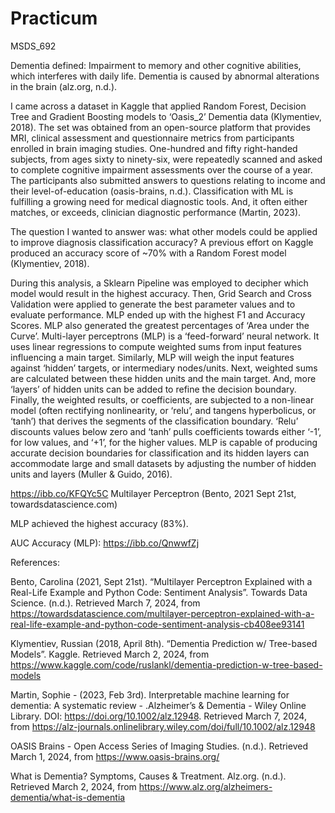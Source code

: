 # Practicum
MSDS_692

Dementia defined: Impairment to memory and other cognitive abilities, which interferes with daily life. Dementia is caused by abnormal alterations in the brain (alz.org, n.d.).

I came across a dataset in Kaggle that applied Random Forest, Decision Tree and Gradient Boosting models to ‘Oasis_2’ Dementia data (Klymentiev, 2018). The set was obtained from an open-source platform that provides MRI, clinical assessment and questionnaire metrics from participants enrolled in brain imaging studies. One-hundred and fifty right-handed subjects, from ages sixty to ninety-six, were repeatedly scanned and asked to complete cognitive impairment assessments over the course of a year. The participants also submitted answers to questions relating to income and their level-of-education (oasis-brains, n.d.).  Classification with ML is fulfilling a growing need for medical diagnostic tools. And, it often either matches, or exceeds, clinician diagnostic performance (Martin, 2023).

The question I wanted to answer was: what other models could be applied to improve diagnosis classification accuracy? A previous effort on Kaggle produced an accuracy score of ~70% with a Random Forest model (Klymentiev, 2018). 

During this analysis, a Sklearn Pipeline was employed to decipher which model would result in the highest accuracy. Then, Grid Search and Cross Validation were applied to generate the best parameter values and to evaluate performance.  MLP ended up with the highest F1 and Accuracy Scores. MLP also generated the greatest percentages of ‘Area under the Curve’.
Multi-layer perceptrons (MLP) is a ‘feed-forward’ neural network. It uses linear regressions to compute weighted sums from input features influencing a main target. Similarly, MLP will weigh the input features against ‘hidden’ targets, or intermediary nodes/units. Next, weighted sums are calculated between these hidden units and the main target. And, more ‘layers’ of hidden units can be added to refine the decision boundary.  Finally, the weighted results, or coefficients, are subjected to a non-linear model (often rectifying nonlinearity, or ‘relu’, and tangens hyperbolicus, or ‘tanh’) that derives the segments of the classification boundary. ‘Relu’ discounts values below zero and ‘tanh’ pulls coefficients towards either ‘-1’, for low values, and ‘+1’, for the higher values. MLP is capable of producing accurate decision boundaries for classification and its hidden layers can accommodate large and small datasets by adjusting the number of hidden units and layers (Muller & Guido, 2016).  

https://ibb.co/KFQYc5C
Multilayer Perceptron (Bento, 2021 Sept 21st, towardsdatascience.com)

MLP achieved the highest accuracy (83%).

AUC Accuracy (MLP):
https://ibb.co/QnwwfZj


References:

Bento, Carolina (2021, Sept 21st). “Multilayer Perceptron Explained with a Real-Life Example and Python Code: Sentiment Analysis”. Towards Data Science. (n.d.). Retrieved March 7, 2024, from https://towardsdatascience.com/multilayer-perceptron-explained-with-a-real-life-example-and-python-code-sentiment-analysis-cb408ee93141

Klymentiev, Russian (2018, April 8th). “Dementia Prediction w/ Tree-based Models”. Kaggle. Retrieved March 2, 2024, from https://www.kaggle.com/code/ruslankl/dementia-prediction-w-tree-based-models

Martin, Sophie - (2023, Feb 3rd). Interpretable machine learning for dementia: A systematic review - .Alzheimer’s & Dementia - Wiley Online Library. DOI: https://doi.org/10.1002/alz.12948. Retrieved March 7, 2024, from https://alz-journals.onlinelibrary.wiley.com/doi/full/10.1002/alz.12948

OASIS Brains - Open Access Series of Imaging Studies. (n.d.). Retrieved March 1, 2024, from https://www.oasis-brains.org/

What is Dementia? Symptoms, Causes & Treatment. Alz.org. (n.d.). Retrieved March 2, 2024, from https://www.alz.org/alzheimers-dementia/what-is-dementia
